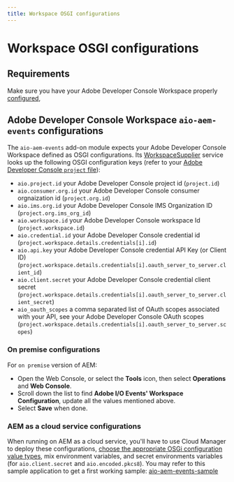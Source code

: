 ```yaml
---
title: Workspace OSGI configurations
---
```


# Workspace OSGI configurations

## Requirements

Make sure you have your Adobe Developer Console Workspace properly [configured](aem_console_setup.md),

## Adobe Developer Console Workspace `aio-aem-events` configurations

The `aio-aem-events` add-on module expects your Adobe Developer Console Workspace defined as OSGI configurations.
Its [WorkspaceSupplier](https://github.com/adobe/aio-lib-java/blob/main/aem/core_aem/src/main/java/com/adobe/aio/aem/workspace/internal/WorkspaceSupplierImpl.java)
service looks up the following OSGI configuration keys (refer to your [Adobe Developer Console `project` file](aem_console_setup.md)):

* `aio.project.id` your Adobe Developer Console project id (`project.id`)
* `aio.consumer.org.id`  your Adobe Developer Console consumer orgnaization id (`project.org.id`)
* `aio.ims.org.id` your Adobe Developer Console IMS Organization ID (`project.org.ims_org_id`)
* `aio.workspace.id` your Adobe Developer Console workspace Id (`project.workspace.id`)
* `aio.credential.id` your Adobe Developer Console credential id (`project.workspace.details.credentials[i].id`)
* `aio.api.key` your Adobe Developer Console credential API Key (or Client ID) (`project.workspace.details.credentials[i].oauth_server_to_server.client_id`)
* `aio.client.secret` your Adobe Developer Console credential client secret (`project.workspace.details.credentials[i].oauth_server_to_server.client_secret`)
* `aio_oauth_scopes` a comma separated list of OAuth scopes associated with your API, see your Adobe Developer Console OAuth scopes (`project.workspace.details.credentials[i].oauth_server_to_server.scopes`)

### On premise configurations

For `on premise` version of AEM:

* Open the Web Console, or select the **Tools** icon, then select **Operations** and **Web Console**.
* Scroll down the list to find **Adobe I/O Events' Workspace Configuration**, update all the values mentioned above.
* Select **Save** when done.

### AEM as a cloud service configurations

When running on AEM as a cloud service, you'll have to use Cloud Manager to deploy these configurations,
[choose the appropriate OSGi configuration value types](https://experienceleague.adobe.com/docs/experience-manager-cloud-service/content/implementing/deploying/configuring-osgi.html%3Flang%3Den#how-to-choose-the-appropriate-osgi-configuration-value-type),
mix environment variables, and secret environments variables (for `aio.client.secret` and `aio.encoded.pkcs8`).
You may refer to this sample application to get a first working sample: [aio-aem-events-sample](https://github.com/francoisledroff/aio-aem-events-sample)
